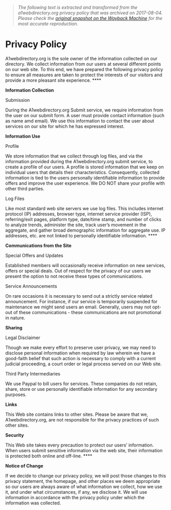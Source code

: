 > *The following text is extracted and transformed from the a1webdirectory.org privacy policy that was archived on 2017-08-04. Please check the [original snapshot on the Wayback Machine](https://web.archive.org/web/20170804095320id_/http%3A//www.a1webdirectory.org/page/privacy.html) for the most accurate reproduction.*

# Privacy Policy

A1webdirectory.org is the sole owner of the information collected on our directory. We collect information from our users at several different points on our web site. To this end, we have prepared the following privacy policy to ensure all measures are taken to protect the interests of our visitors and provide a more pleasant site experience. ****

**Information Collection**

Submission

During the A1webdirectory.org Submit service, we require information from the user on our submit form. A user must provide contact information (such as name amd email). We use this information to contact the user about services on our site for which he has expressed interest.

**Information Use**

Profile

We store information that we collect through log files, and via the information provided during the A1webdirectory.org submit service, to create a profile of our users. A profile is stored information that we keep on individual users that details their characteristics. Consequently, collected information is tied to the users personally identifiable information to provide offers and improve the user experience. We DO NOT share your profile with other third parties.

Log Files

Like most standard web site servers we use log files. This includes internet protocol (IP) addresses, browser type, internet service provider (ISP), referring/exit pages, platform type, date/time stamp, and number of clicks to analyze trends, administer the site, track user’s movement in the aggregate, and gather broad demographic information for aggregate use. IP addresses, etc. are not linked to personally identifiable information. ****

**Communications from the Site**

Special Offers and Updates

Established members will occasionally receive information on new services, offers or special deals. Out of respect for the privacy of our users we present the option to not receive these types of communications.

Service Announcements

On rare occasions it is necessary to send out a strictly service related announcement. For instance, if our service is temporarily suspended for maintenance we might send users an email. Generally, users may not opt-out of these communications - these communications are not promotional in nature.

**Sharing**

Legal Disclaimer

Though we make every effort to preserve user privacy, we may need to disclose personal information when required by law wherein we have a good-faith belief that such action is necessary to comply with a current judicial proceeding, a court order or legal process served on our Web site.

Third Party Intermediaries

We use Paypal to bill users for services. These companies do not retain, share, store or use personally identifiable information for any secondary purposes.

**Links**

This Web site contains links to other sites. Please be aware that we, A1webdirectory.org, are not responsible for the privacy practices of such other sites.

**Security**

This Web site takes every precaution to protect our users’ information. When users submit sensitive information via the web site, their information is protected both online and off-line. ****

**Notice of Change**

If we decide to change our privacy policy, we will post those changes to this privacy statement, the homepage, and other places we deem appropriate so our users are always aware of what information we collect, how we use it, and under what circumstances, if any, we disclose it. We will use information in accordance with the privacy policy under which the information was collected.
